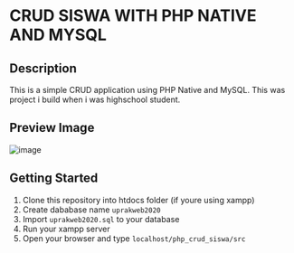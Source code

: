 # CRUD SISWA WITH PHP NATIVE AND MYSQL

## Description

This is a simple CRUD application using PHP Native and MySQL. This was project i build when i was highschool student.

## Preview Image
![image](https://github.com/daffa09/php_crud_siswa/assets/68214221/c26e3aa8-0684-4a96-bd30-bae37f9eec63)


## Getting Started

1. Clone this repository into htdocs folder (if youre using xampp)
2. Create dababase name `uprakweb2020`
3. Import `uprakweb2020.sql` to your database
4. Run your xampp server
5. Open your browser and type `localhost/php_crud_siswa/src`
